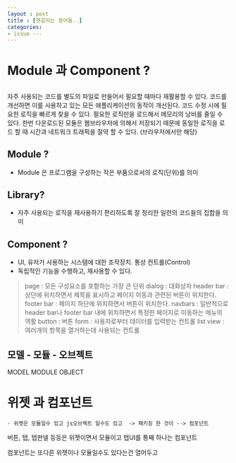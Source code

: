 ```yaml
---
layout : post
title : [헷갈리는 용어들..]  
categories: 
- issue ---
---
```


# Module 과 Component ?

##
자주 사용되는 코드를 별도의 파일로 만들어서 필요할 때마다 재활용할 수 있다.
코드를 개선하면 이를 사용하고 있는 모든 애플리케이션의 동작이 개선된다.
코드 수정 시에 필요한 로직을 빠르게 찾을 수 있다.
필요한 로직만을 로드해서 메모리의 낭비를 줄일 수 있다.
한번 다운로드된 모듈은 웹브라우저에 의해서 저장되기 때문에 동일한 로직을 로드 할 때 시간과 네트워크 트래픽을 절약 할 수 있다. (브라우저에서만 해당)


## Module ?
- Module 은  프로그램을 구성하는 작은 부품으로서의 로직(단위)를 의미

## Library? 
- 자주 사용되는 로직을 재사용하기 편리하도록 잘 정리한 일련의 코드들의 집합을 의미 

## Component ? 

- UI, 유저가 사용하는 시스템에 대한 조작장치. 통상 컨트롤(Control)
- 독립적인 기능을 수행하고, 재사용할 수 있다. 

>page : 모든 구성요소를 포함하는 가장 큰 단위
>dialog : 대화상자 
>header bar : 상단에 위치하면서 제목을 표시하고 페이지 이동과 관련된 버튼이 위치한다.
>footer bar : 페이지 하단에 위치하면서 버튼이 위치한다.
>navbars : 일반적으로 header bar나 footer bar 내에 위치하면서 특정한 페이지로 이동하는 메뉴의 역활
>button : 버튼
>form : 사용자로부터 데이터를 입력받는 컨트롤
>list view : 여러개의 항목을 열거하는데 사용되는 컨트롤


## 모델 - 모듈 - 오브젝트

MODEL 
MODULE
OBJECT 



# 위젯 과 컴포넌트 

    - 위젯은 모듈일수 있고 js오브젝트 일수도 있고  -> 패키징 한 것이 --> 컴포넌트 


버튼, 탭, 탭판넬 등등은 위젯이면서 모듈이고
탭UI를 통째 하나는 컴포넌트

컴포넌트는 또다른 위젯이나 모듈일수도 있다는건 열어두고











